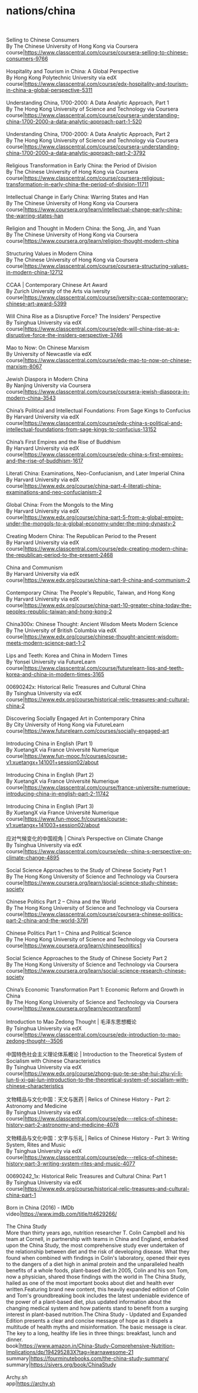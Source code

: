 # nations/china<br><br>

Selling to Chinese Consumers<br>By The Chinese University of Hong Kong via Coursera<br>course|https://www.classcentral.com/course/coursera-selling-to-chinese-consumers-9766<br><br>
Hospitality and Tourism in China: A Global Perspective<br>By Hong Kong Polytechnic University via edX<br>course|https://www.classcentral.com/course/edx-hospitality-and-tourism-in-china-a-global-perspective-5311<br><br>
Understanding China, 1700-2000: A Data Analytic Approach, Part 1<br>By The Hong Kong University of Science and Technology via Coursera<br>course|https://www.classcentral.com/course/coursera-understanding-china-1700-2000-a-data-analytic-approach-part-1-520<br><br>
Understanding China, 1700-2000: A Data Analytic Approach, Part 2<br>By The Hong Kong University of Science and Technology via Coursera<br>course|https://www.classcentral.com/course/coursera-understanding-china-1700-2000-a-data-analytic-approach-part-2-3792<br><br>
Religious Transformation in Early China: the Period of Division<br>By The Chinese University of Hong Kong via Coursera<br>course|https://www.classcentral.com/course/coursera-religious-transformation-in-early-china-the-period-of-division-11711<br><br>
Intellectual Change in Early China: Warring States and Han<br>By The Chinese University of Hong Kong via Coursera<br>course|https://www.coursera.org/learn/intellectual-change-early-china-the-warring-states-han<br><br>
Religion and Thought in Modern China: the Song, Jin, and Yuan<br>By The Chinese University of Hong Kong via Coursera<br>course|https://www.coursera.org/learn/religion-thought-modern-china<br><br>
Structuring Values in Modern China<br>By The Chinese University of Hong Kong via Coursera<br>course|https://www.classcentral.com/course/coursera-structuring-values-in-modern-china-12712<br><br>
CCAA | Contemporary Chinese Art Award<br>By Zurich University of the Arts via iversity<br>course|https://www.classcentral.com/course/iversity-ccaa-contemporary-chinese-art-award-5399<br><br>
Will China Rise as a Disruptive Force? The Insiders’ Perspective<br>By Tsinghua University via edX<br>course|https://www.classcentral.com/course/edx-will-china-rise-as-a-disruptive-force-the-insiders-perspective-3746<br><br>
Mao to Now: On Chinese Marxism<br>By University of Newcastle via edX<br>course|https://www.classcentral.com/course/edx-mao-to-now-on-chinese-marxism-8067<br><br>
Jewish Diaspora in Modern China<br>By Nanjing University via Coursera<br>course|https://www.classcentral.com/course/coursera-jewish-diaspora-in-modern-china-3543<br><br>
China’s Political and Intellectual Foundations: From Sage Kings to Confucius<br>By Harvard University via edX<br>course|https://www.classcentral.com/course/edx-china-s-political-and-intellectual-foundations-from-sage-kings-to-confucius-13152<br><br>
China’s First Empires and the Rise of Buddhism<br>By Harvard University via edX<br>course|https://www.classcentral.com/course/edx-china-s-first-empires-and-the-rise-of-buddhism-1617<br><br>
Literati China: Examinations, Neo-Confucianism, and Later Imperial China<br>By Harvard University via edX<br>course|https://www.edx.org/course/china-part-4-literati-china-examinations-and-neo-confucianism-2<br><br>
Global China: From the Mongols to the Ming<br>By Harvard University via edX<br>course|https://www.edx.org/course/china-part-5-from-a-global-empire-under-the-mongols-to-a-global-economy-under-the-ming-dynasty-2<br><br>
Creating Modern China: The Republican Period to the Present<br>By Harvard University via edX<br>course|https://www.classcentral.com/course/edx-creating-modern-china-the-republican-period-to-the-present-2468<br><br>
China and Communism<br>By Harvard University via edX<br>course|https://www.edx.org/course/china-part-9-china-and-communism-2<br><br>
Contemporary China: The People's Republic, Taiwan, and Hong Kong<br>By Harvard University via edX<br>course|https://www.edx.org/course/china-part-10-greater-china-today-the-peoples-republic-taiwan-and-hong-kong-2<br><br>
China300x: Chinese Thought: Ancient Wisdom Meets Modern Science<br>By The University of British Columbia via edX<br>course|https://www.edx.org/course/chinese-thought-ancient-wisdom-meets-modern-science-part-1-2<br><br>
Lips and Teeth: Korea and China in Modern Times<br>By Yonsei University via FutureLearn<br>course|https://www.classcentral.com/course/futurelearn-lips-and-teeth-korea-and-china-in-modern-times-3165<br><br>
00690242x: Historical Relic Treasures and Cultural China<br>By Tsinghua University via edX<br>course|https://www.edx.org/course/historical-relic-treasures-and-cultural-china-2<br><br>
Discovering Socially Engaged Art in Contemporary China<br>By City University of Hong Kong via FutureLearn<br>course|https://www.futurelearn.com/courses/socially-engaged-art<br><br>
Introducing China in English (Part 1)<br>By XuetangX via France Université Numerique<br>course|https://www.fun-mooc.fr/courses/course-v1:xuetangx+141001+session02/about<br><br>
Introducing China in English (Part 2)<br>By XuetangX via France Université Numerique<br>course|https://www.classcentral.com/course/france-universite-numerique-introducing-china-in-english-part-2-11742<br><br>
Introducing China in English (Part 3)<br>By XuetangX via France Université Numerique<br>course|https://www.fun-mooc.fr/courses/course-v1:xuetangx+141003+session02/about<br><br>
应对气候变化的中国视角 | China’s Perspective on Climate Change<br>By Tsinghua University via edX<br>course|https://www.classcentral.com/course/edx--china-s-perspective-on-climate-change-4895<br><br>
Social Science Approaches to the Study of Chinese Society Part 1<br>By The Hong Kong University of Science and Technology via Coursera<br>course|https://www.coursera.org/learn/social-science-study-chinese-society<br><br>
Chinese Politics Part 2 – China and the World<br>By The Hong Kong University of Science and Technology via Coursera<br>course|https://www.classcentral.com/course/coursera-chinese-politics-part-2-china-and-the-world-3791<br><br>
Chinese Politics Part 1 – China and Political Science<br>By The Hong Kong University of Science and Technology via Coursera<br>course|https://www.coursera.org/learn/chinesepolitics1<br><br>
Social Science Approaches to the Study of Chinese Society Part 2<br>By The Hong Kong University of Science and Technology via Coursera<br>course|https://www.coursera.org/learn/social-science-research-chinese-society<br><br>
China’s Economic Transformation Part 1: Economic Reform and Growth in China<br>By The Hong Kong University of Science and Technology via Coursera<br>course|https://www.coursera.org/learn/econtransform1<br><br>
Introduction to Mao Zedong Thought | 毛泽东思想概论<br>By Tsinghua University via edX<br>course|https://www.classcentral.com/course/edx-introduction-to-mao-zedong-thought--3506<br><br>
中国特色社会主义理论体系概论 | Introduction to the Theoretical System of Socialism with Chinese Characteristics<br>By Tsinghua University via edX<br>course|https://www.edx.org/course/zhong-guo-te-se-she-hui-zhu-yi-li-lun-ti-xi-gai-lun-introduction-to-the-theoretical-system-of-socialism-with-chinese-characteristics<br><br>
文物精品与文化中国：天文与医药 | Relics of Chinese History - Part 2: Astronomy and Medicine<br>By Tsinghua University via edX<br>course|https://www.classcentral.com/course/edx---relics-of-chinese-history-part-2-astronomy-and-medicine-4078<br><br>
文物精品与文化中国：文字与乐礼 | Relics of Chinese History - Part 3: Writing System, Rites and Music<br>By Tsinghua University via edX<br>course|https://www.classcentral.com/course/edx---relics-of-chinese-history-part-3-writing-system-rites-and-music-4077<br><br>
00690242_1x: Historical Relic Treasures and Cultural China: Part 1<br>By Tsinghua University via edX<br>course|https://www.edx.org/course/historical-relic-treasures-and-cultural-china-part-1<br><br>
Born in China (2016) - IMDb<br>video|https://www.imdb.com/title/tt4629266/<br><br>
The China Study<br>More than thirty years ago, nutrition researcher T. Colin Campbell and his team at Cornell, in partnership with teams in China and England, embarked upon the China Study, the most comprehensive study ever undertaken of the relationship between diet and the risk of developing disease. What they found when combined with findings in Colin's laboratory, opened their eyes to the dangers of a diet high in animal protein and the unparalleled health benefits of a whole foods, plant-based diet.In 2005, Colin and his son Tom, now a physician, shared those findings with the world in The China Study, hailed as one of the most important books about diet and health ever written.Featuring brand new content, this heavily expanded edition of Colin and Tom's groundbreaking book includes the latest undeniable evidence of the power of a plant-based diet, plus updated information about the changing medical system and how patients stand to benefit from a surging interest in plant-based nutrition.The China Study - Updated and Expanded Edition presents a clear and concise message of hope as it dispels a multitude of health myths and misinformation. The basic message is clear. The key to a long, healthy life lies in three things: breakfast, lunch and dinner.<br>book|https://www.amazon.in/China-Study-Comprehensive-Nutrition-Implications/dp/194295283X?tag=learnawesome-21<br>summary|https://fourminutebooks.com/the-china-study-summary/<br>summary|https://sivers.org/book/ChinaStudy<br><br>
Archy.sh<br>app|https://archy.sh<br><br>
